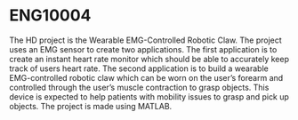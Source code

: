 # ENG10004
The HD project is the Wearable EMG-Controlled Robotic Claw. The project uses an EMG sensor to create two applications. The first application is to create an instant heart rate monitor which should be able to accurately keep track of users heart rate. The second application is to build a wearable EMG-controlled robotic claw which can be worn on the user’s forearm and controlled through the user’s muscle contraction to grasp objects. This device is expected to help patients with mobility issues to grasp and pick up objects. The project is made using MATLAB.
